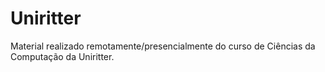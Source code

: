 # Uniritter
 Material realizado remotamente/presencialmente do curso de Ciências da Computação da Uniritter.
